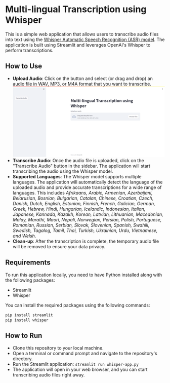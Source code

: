 # Multi-lingual Transcription using Whisper

This is a simple web application that allows users to transcribe audio files into text using the [Whisper Automatic Speech Recognition (ASR) model](https://github.com/openai/whisper). The application is built using Streamlit and leverages OpenAI's Whisper to perform transcriptions.

## How to Use

* **Upload Audio**: Click on the button and select (or drag and drop) an audio file in WAV, MP3, or M4A format that you want to transcribe.
  ![alt text](https://github.com/fizamusthafa/whisper-app/blob/master/overview.png "Drag or Upload")
* **Transcribe Audio**: Once the audio file is uploaded, click on the "Transcribe Audio" button in the sidebar. The application will start transcribing the audio using the Whisper model.
* **Supported Languages**: The Whisper model supports multiple languages. The application will automatically detect the language of the uploaded audio and provide accurate transcriptions for a wide range of languages. This includes *Afrikaans, Arabic, Armenian, Azerbaijani, Belarusian, Bosnian, Bulgarian, Catalan, Chinese, Croatian, Czech, Danish, Dutch, English, Estonian, Finnish, French, Galician, German, Greek, Hebrew, Hindi, Hungarian, Icelandic, Indonesian, Italian, Japanese, Kannada, Kazakh, Korean, Latvian, Lithuanian, Macedonian, Malay, Marathi, Maori, Nepali, Norwegian, Persian, Polish, Portuguese, Romanian, Russian, Serbian, Slovak, Slovenian, Spanish, Swahili, Swedish, Tagalog, Tamil, Thai, Turkish, Ukrainian, Urdu, Vietnamese, and Welsh.*
* **Clean-up**: After the transcription is complete, the temporary audio file will be removed to ensure your data privacy.

## Requirements

To run this application locally, you need to have Python installed along with the following packages:

* Streamlit
* Whisper

You can install the required packages using the following commands:
```
pip install streamlit
pip install whisper
```

## How to Run

* Clone this repository to your local machine.
* Open a terminal or command prompt and navigate to the repository's directory.
* Run the Streamlit application: `streamlit run whisper-app.py`
* The application will open in your web browser, and you can start transcribing audio files right away.

